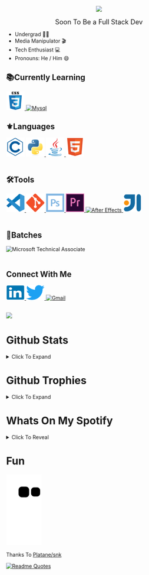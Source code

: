 <p align="center"> <img src=https://readme-typing-svg.herokuapp.com?font=Indie+Flower&color=%230EF788&size=24&center=true&multiline=true&height=80&lines=Hello+There!+%F0%9F%91%8B+Im+Soumajit;Nice+to+Meet+You+all+%F0%9F%98%84></p>
<p align ="Center"> <font size="4">Soon To Be a Full Stack Dev  </p></font>

- Undergrad 🧑‍🎓
- Media Manipulator 🎬
- Tech Enthusiast 💻
- Pronouns: He / Him 😄

## 📚Currently Learning

<a href="https://www.w3schools.com/css/"> <img src="https://raw.githubusercontent.com/devicons/devicon/2ae2a900d2f041da66e950e4d48052658d850630/icons/css3/css3-original-wordmark.svg" alt="CSS" width="50" height="50"/>
<img src="https://cdn.jsdelivr.net/gh/devicons/devicon/icons/mysql/mysql-original-wordmark.svg" alt="Mysql" width="50" height="50" /> </a>



## ⚜️Languages

<a> <img src="https://raw.githubusercontent.com/devicons/devicon/2ae2a900d2f041da66e950e4d48052658d850630/icons/c/c-line.svg" alt="C" width="50" height="50"/> </a>
<a href="https://www.python.org/"> <img src="https://raw.githubusercontent.com/devicons/devicon/2ae2a900d2f041da66e950e4d48052658d850630/icons/python/python-original.svg" alt="Python" width="50" height="50"/> </a>
<a href="https://www.java.com/en/"> <img src="https://raw.githubusercontent.com/devicons/devicon/2ae2a900d2f041da66e950e4d48052658d850630/icons/java/java-original.svg" alt="Java" width="50" height="50"/> </a>
<a > <img src="https://raw.githubusercontent.com/devicons/devicon/2ae2a900d2f041da66e950e4d48052658d850630/icons/html5/html5-original.svg" alt="HTML5" width="50" height="50"/> </a>
<br></br>

## 🛠️Tools

<a href="https://code.visualstudio.com/"> <img src="https://raw.githubusercontent.com/devicons/devicon/2ae2a900d2f041da66e950e4d48052658d850630/icons/vscode/vscode-original.svg" alt="VSCode" width="50" height="50"/> </a>
<a href="https://git-scm.com/"> <img src="https://raw.githubusercontent.com/devicons/devicon/2ae2a900d2f041da66e950e4d48052658d850630/icons/git/git-original.svg" alt="Git" width="50" height="50"/> </a>
<a href="https://www.adobe.com/in/products/photoshop.html"> <img src="https://raw.githubusercontent.com/devicons/devicon/2ae2a900d2f041da66e950e4d48052658d850630/icons/photoshop/photoshop-line.svg" alt="Photoshop" width="50" height="50"/> </a>
<a href="https://www.adobe.com/in/products/premiere.html"> <img src="https://raw.githubusercontent.com/devicons/devicon/2ae2a900d2f041da66e950e4d48052658d850630/icons/premierepro/premierepro-original.svg" alt="Premiere Pro" width="50" height="50"/> </a>
<a href="https://www.adobe.com/in/products/aftereffects.html"> <img src="https://cdn.jsdelivr.net/gh/devicons/devicon/icons/aftereffects/aftereffects-original.svg" alt="After Effects" width="50" height="50"/> </a>
<a href="https://www.jetbrains.com/idea/"> <img src="https://raw.githubusercontent.com/devicons/devicon/2ae2a900d2f041da66e950e4d48052658d850630/icons/intellij/intellij-original.svg" alt="intellij" width="50" height="50"/> </a>
<br></br>

## 🏅Batches

 <img src="https://images.credly.com/size/680x680/images/ebfba101-5b78-49b6-903a-ac9ad518fe8a/MTA-Introduction_to_Programming_Using_Python-600x600.png" alt="Microsoft Technical Associate" width="100" height="100"/> </a>
<br></br>

## Connect With Me

<a href="https://www.linkedin.com/in/soumajit-roy-2a7242196/"> <img src="https://raw.githubusercontent.com/devicons/devicon/2ae2a900d2f041da66e950e4d48052658d850630/icons/linkedin/linkedin-original.svg" alt="LinkedIn" width="50" height="40"/> </a>
<a href="https://twitter.com/Roy_Soumajit"> <img src="https://raw.githubusercontent.com/devicons/devicon/2ae2a900d2f041da66e950e4d48052658d850630/icons/twitter/twitter-original.svg" alt="Twitter" width="50" height="40"/> </a>
<a href="mailto:itssoumajit@gmail.com"> <img src="https://upload.wikimedia.org/wikipedia/commons/thumb/7/7e/Gmail_icon_%282020%29.svg/512px-Gmail_icon_%282020%29.svg.png" alt="Gmail" width="50" height="40"/> </a>
<br></br>

![](https://komarev.com/ghpvc/?username=Soumajit-Roy&color=green&label=PROFILE+VIEWS)

# Github Stats
<details>
  <summary markdown="span">Click To Expand</summary>

![Anurag's GitHub stats](https://github-readme-stats.vercel.app/api?username=Soumajit-Roy&show_icons=true&theme=tokyonight)

[![Top Langs](https://github-readme-stats.vercel.app/api/top-langs/?username=Soumajit-Roy&layout=compact)](https://github.com/anuraghazra/github-readme-stats)

</details>

# Github Trophies
<details>
  <summary markdown="span">Click To Expand</summary>

![Trophies](https://github-profile-trophy.vercel.app/?username=Soumajit-Roy&theme=juicyfresh&no-frame=true&row=1&&margin-w=20&no-bg=true)

</details>

# Whats On My Spotify
<details>
  <summary markdown="span">Click To Reveal</summary>

[![spotify-github-profile](https://spotify-github-profile.vercel.app/api/view?uid=samedmfreak&cover_image=true&theme=natemoo-re&bar_color=17e8a9&bar_color_cover=false)](https://github.com/kittinan/spotify-github-profile)

</details>

# Fun

![snake](https://raw.githubusercontent.com/Soumajit-Roy/Soumajit-Roy/output/github-contribution-grid-snake.svg)

Thanks To [Platane/snk](https://github.com/Platane/snk)

[![Readme Quotes](https://quotes-github-readme.vercel.app/api?type=horizontal&theme=merko)](https://github.com/piyushsuthar/github-readme-quotes)

